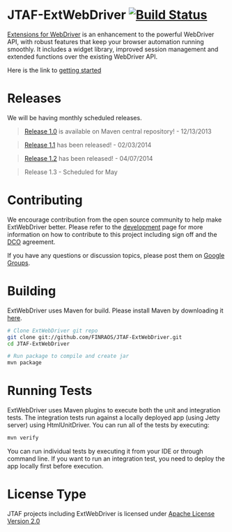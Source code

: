 JTAF-ExtWebDriver [![Build Status](https://secure.travis-ci.org/FINRAOS/JTAF-ExtWebDriver.png?branch=master)](http://travis-ci.org/FINRAOS/JTAF-ExtWebDriver)
==================
[Extensions for WebDriver](http://finraos.github.io/JTAF-ExtWebDriver/) is an enhancement to the powerful WebDriver API, with robust features that keep your browser automation running smoothly. It includes a widget library, improved session management and extended functions over the existing WebDriver API.

Here is the link to [getting started](http://finraos.github.io/JTAF-ExtWebDriver/howitworks.html)

Releases
========
We will be having monthly scheduled releases.
>[Release 1.0](https://github.com/FINRAOS/JTAF-ExtWebDriver/releases/tag/jtaf-extwebdriver-1.0) is available on Maven central repository! - 12/13/2013

>[Release 1.1](https://github.com/FINRAOS/JTAF-ExtWebDriver/releases/tag/jtaf-extwebdriver-1.1) has been released! - 02/03/2014

>[Release 1.2](https://github.com/FINRAOS/JTAF-ExtWebDriver/releases/tag/jtaf-extwebdriver-1.2) has been released! - 04/07/2014

>Release 1.3 - Scheduled for May

Contributing
=============
We encourage contribution from the open source community to help make ExtWebDriver better. Please refer to the [development](http://finraos.github.io/JTAF-ExtWebDriver/contribute.html) page for more information on how to contribute to this project including sign off and the [DCO](https://github.com/FINRAOS/JTAF-ExtWebDriver/blob/master/DCO) agreement.

If you have any questions or discussion topics, please post them on [Google Groups](https://groups.google.com/forum/#!forum/jtaf-extwebdriver).

Building
=========
ExtWebDriver uses Maven for build. Please install Maven by downloading it [here](http://maven.apache.org/download.cgi).
```sh
# Clone ExtWebDriver git repo
git clone git://github.com/FINRAOS/JTAF-ExtWebDriver.git
cd JTAF-ExtWebDriver

# Run package to compile and create jar
mvn package
```

Running Tests
==============
ExtWebDriver uses Maven plugins to execute both the unit and integration tests. The integration tests run against a locally deployed app (using Jetty server) using HtmlUnitDriver. You can run all of the tests by executing:
```sh
mvn verify
```
You can run individual tests by executing it from your IDE or through command line. If you want to run an integration test, you need to deploy the app locally first before execution.

License Type
=============
JTAF projects including ExtWebDriver is licensed under [Apache License Version 2.0](http://www.apache.org/licenses/LICENSE-2.0)
